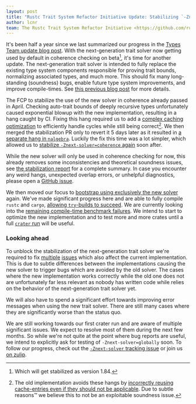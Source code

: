 ```yaml
---
layout: post
title: "Rustc Trait System Refactor Initiative Update: Stabilizing `-Znext-solver=coherence`"
author: lcnr
team: The Rustc Trait System Refactor Initiative <https://github.com/rust-lang/trait-system-refactor-initiative/>
---
```


It's been half a year since we last summarized our progress in the [Types Team update blog post](https://blog.rust-lang.org/2024/06/26/types-team-update.html). With the next-generation trait solver now getting used by default in coherence checking on beta[^2], it's time for another update. The next-generation trait solver is intended to fully replace the existing type system components responsible for proving trait bounds, normalizing associated types, and much more. This should fix many long-standing (soundness) bugs, enable future type system improvements, and improve compile-times. See [this previous blog post](https://blog.rust-lang.org/inside-rust/2023/07/17/trait-system-refactor-initiative.html) for more details.

[^2]: Which will get stabilized as version 1.84.

The FCP to stabilize the use of the new solver in coherence already passed in April. Checking auto-trait bounds of deeply recursive types unfortunately caused exponential blowup with the new implementation, resulting in a hang caught by CI. Fixing this hang required us to add a [complex caching optimization](https://github.com/rust-lang/rust/pull/128828) to efficiently handle cycles while still being correct[^1]. We  then merged the stabilization PR only to revert it 5 days later as it resulted in [a separate hang in `nalgebra`](https://github.com/rust-lang/rust/issues/130056). Luckily the fix this time was a lot simpler, which allowed us to [stabilize `-Znext-solver=coherence` again](https://github.com/rust-lang/rust/pull/130654) soon after.

[^1]: The old implementation avoids these hangs by [incorrectly reusing cache-entries even if they should not be applicable](https://github.com/rust-lang/trait-system-refactor-initiative/issues/119). Due to subtle reasons™ we believe this to not be an exploitable soundness issue.

While the new solver will only be used in coherence checking for now, this already removes some inconsistencies and theoretical soundness issues, see [the stabilization report](https://github.com/rust-lang/rust/pull/130654) for a complete summary. In case you encounter any weird hangs, unexpected overlap errors, or unhelpful diagnostics, please open a [GitHub issue](https://github.com/rust-lang/rust/issues).

We then moved our focus to [bootstrap using exclusively the new solver](https://github.com/rust-lang/rust/pull/133502) again. We've made significant progress here and are able to fully compile `rustc` and `cargo`, [allowing `try`-builds to succeed](https://github.com/rust-lang/rust/pull/133502#issuecomment-2505183120). We are currently looking into the [remaining compile-time benchmark failures](https://rust-lang.zulipchat.com/#narrow/channel/364551-t-types.2Ftrait-system-refactor/topic/help.20getting.20some.20rough.20perf.20numbers/near/485121929). We intend to start to optimize the new implementation and to test more and more crates until a full [`crater` run](https://github.com/rust-lang/crater) will be useful.

### Looking ahead

To unblock the stabilization of the next-generation trait solver we're required to fix [multiple](https://github.com/rust-lang/rust/pull/133501) [issues](https://rust.godbolt.org/z/aoseYzMx9) which also affect the current implementation. This is due to subtle differences between the implementations causing the new solver to trigger bugs which are avoided by the old solver. The cases where the new implementation works correctly while the old one does not are unfortunately far less relevant as nobody has written code while relies on the behavior of the next-generation trait solver yet.

We will also have to spend a significant effort towards improving error messages when using the new trait solver. There are still many cases where they are significantly worse than the status quo.

We are still working towards our first crater run and are aware of multiple significant issues. We expect to resolve most of them during the next few months. So while we're not quite at the point where bug reports are useful, we intend to explicitly ask for testing of `-Znext-solver=globally` soon. To follow our progress, check out the [`-Znext-solver` tracking issue](https://github.com/rust-lang/rust/issues/107374) or join us [on zulip](https://rust-lang.zulipchat.com/#narrow/channel/364551-t-types.2Ftrait-system-refactor).
